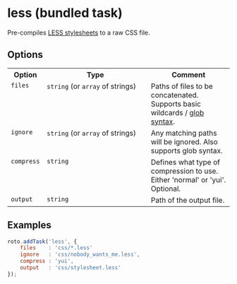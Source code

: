 # less (bundled task)

Pre-compiles [LESS stylesheets](http://lesscss.org/) to a raw CSS file.

## Options

	
<table>
	<tr>
		<th>Option</th>
		<th width="220px">Type</th>
		<th>Comment</th>
	</tr>
	<tr>
		<td valign="top"><code>files</code></td>
		<td valign="top"><code>string</code> (or <code>array</code> of strings)</td>
		<td valign="top">Paths of files to be concatenated. Supports basic wildcards / <a href="http://www.linuxjournal.com/content/bash-extended-globbing" target="_blank">glob syntax</a>.</td>
	</tr>
	<tr>
		<td valign="top"><code>ignore</code></td>
		<td valign="top"><code>string</code> (or <code>array</code> of strings)</td>
		<td valign="top">Any matching paths will be ignored. Also supports glob syntax.</td>
	</tr>
	<tr>
		<td valign="top"><code>compress</code></td>
		<td valign="top"><code>string</code></td>
		<td valign="top">Defines what type of compression to use. Either 'normal' or 'yui'. Optional.</td>
	</tr>
	<tr>
		<td valign="top"><code>output</code></td>
		<td valign="top"><code>string</code></td>
		<td valign="top">Path of the output file.</td>
	</tr>
</table>

## Examples

```javascript
roto.addTask('less', {
	files    : 'css/*.less'
	ignore   : 'css/nobody_wants_me.less',
	compress : 'yui',
	output   : 'css/stylesheet.less'
});
```